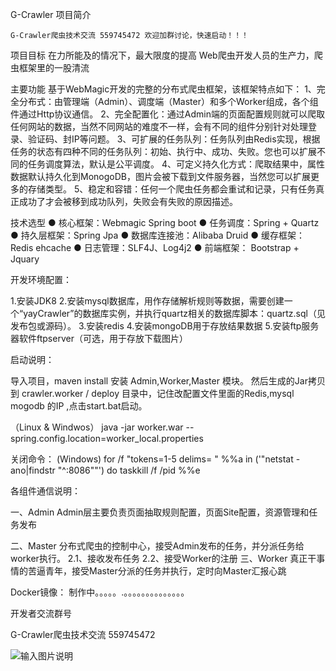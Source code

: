 
G-Crawler 项目简介  
   
    G-Crawler爬虫技术交流 559745472 欢迎加群讨论，快速启动！！！ 


项目目标
     在力所能及的情况下，最大限度的提高 Web爬虫开发人员的生产力，爬虫框架里的一股清流

主要功能
   基于WebMagic开发的完整的分布式爬虫框架，该框架特点如下：
1、完全分布式：由管理端（Admin）、调度端（Master）和多个Worker组成，各个组件通过Http协议通信。
2、完全配置化：通过Admin端的页面配置规则就可以爬取任何网站的数据，当然不同网站的难度不一样，会有不同的组件分别针对处理登录、验证码、封IP等问题。
3、可扩展的任务队列：任务队列由Redis实现，根据任务的状态有四种不同的任务队列：初始、执行中、成功、失败。您也可以扩展不同的任务调度算法，默认是公平调度。
4、可定义持久化方式：爬取结果中，属性数据默认持久化到MonogoDB，图片会被下载到文件服务器，当然您可以扩展更多的存储类型。
5、稳定和容错：任何一个爬虫任务都会重试和记录，只有任务真正成功了才会被移到成功队列，失败会有失败的原因描述。


技术选型
● 核心框架：Webmagic Spring boot 
● 任务调度：Spring + Quartz
● 持久层框架：Spring Jpa 
● 数据库连接池：Alibaba Druid 
● 缓存框架：Redis ehcache 
● 日志管理：SLF4J、Log4j2
● 前端框架： Bootstrap + Jquary


开发环境配置：

  1.安装JDK8 
  2.安装mysql数据库，用作存储解析规则等数据，需要创建一个“yayCrawler”的数据库实例，并执行quartz相关的数据库脚本：quartz.sql（见发布包或源码）。
  3.安装redis
  4.安装mongoDB用于存放结果数据
  5.安装ftp服务器软件ftpserver（可选，用于存放下载图片）

启动说明：

  导入项目，maven install 安装 Admin,Worker,Master 模块。 然后生成的Jar拷贝到 crawler.worker /  deploy 目录中，记住改配置文件里面的Redis,mysql mogodb 的IP ,点击start.bat启动。

 （Linux & Windwos）
  java -jar worker.war --spring.config.location=worker_local.properties
 
  
关闭命令：
(Windows)
  for /f "tokens=1-5 delims= " %%a in ('"netstat -ano|findstr "^:8086""') do taskkill /f /pid %%e


各组件通信说明：

一、Admin
    Admin层主要负责页面抽取规则配置，页面Site配置，资源管理和任务发布

二、Master
    分布式爬虫的控制中心，接受Admin发布的任务，并分派任务给worker执行。
    2.1、接收发布任务
    2.2、接受Worker的注册
三、Worker
    真正干事情的苦逼青年，接受Master分派的任务并执行，定时向Master汇报心跳

  

Docker镜像：
         制作中。。。。。.。。。。。。。。。。。。。。

开发者交流群号

G-Crawler爬虫技术交流  559745472 


![输入图片说明](http://git.oschina.net/uploads/images/2016/0810/142122_594505a2_302008.png "在这里输入图片标题")
 